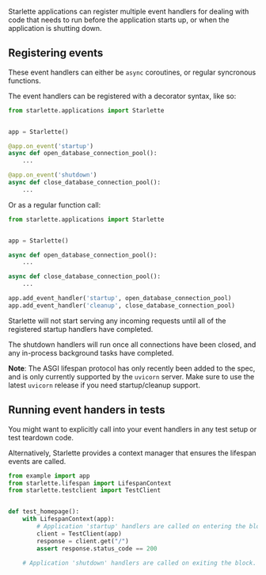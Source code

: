 
Starlette applications can register multiple event handlers for dealing with
code that needs to run before the application starts up, or when the application
is shutting down.

## Registering events

These event handlers can either be `async` coroutines, or regular syncronous
functions.

The event handlers can be registered with a decorator syntax, like so:

```python
from starlette.applications import Starlette


app = Starlette()

@app.on_event('startup')
async def open_database_connection_pool():
    ...

@app.on_event('shutdown')
async def close_database_connection_pool():
    ...
```
Or as a regular function call:

```python
from starlette.applications import Starlette


app = Starlette()

async def open_database_connection_pool():
    ...

async def close_database_connection_pool():
    ...

app.add_event_handler('startup', open_database_connection_pool)
app.add_event_handler('cleanup', close_database_connection_pool)

```

Starlette will not start serving any incoming requests until all of the
registered startup handlers have completed.

The shutdown handlers will run once all connections have been closed, and
any in-process background tasks have completed.

**Note**: The ASGI lifespan protocol has only recently been added to the spec,
and is only currently supported by the `uvicorn` server. Make sure to use the
latest `uvicorn` release if you need startup/cleanup support.

## Running event handers in tests

You might want to explicitly call into your event handlers in any test setup
or test teardown code.

Alternatively, Starlette provides a context manager that ensures the
lifespan events are called.

```python
from example import app
from starlette.lifespan import LifespanContext
from starlette.testclient import TestClient


def test_homepage():
    with LifespanContext(app):
        # Application 'startup' handlers are called on entering the block.
        client = TestClient(app)
        response = client.get("/")
        assert response.status_code == 200

    # Application 'shutdown' handlers are called on exiting the block.
```

